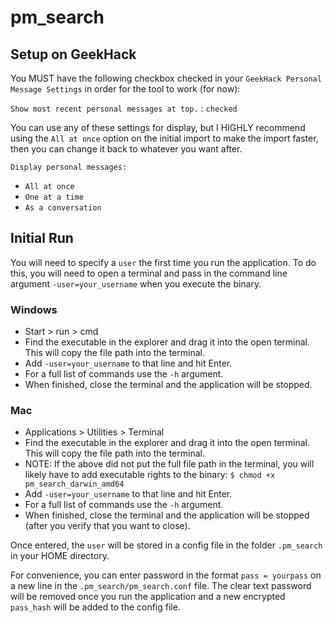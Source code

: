 pm_search
=========


Setup on GeekHack
-----------------

You MUST have the following checkbox checked in your `GeekHack Personal Message Settings` in order for the tool to work (for now):

`Show most recent personal messages at top.` : `checked`

You can use any of these settings for display, but I HIGHLY recommend using the `All at once` option on the initial import to make the import faster, then you can change it back to whatever you want after.

`Display personal messages:`
- `All at once`
- `One at a time`
- `As a conversation`


Initial Run
-----------

You will need to specify a `user` the first time you run the application.  To do this, you will need to open a terminal and pass in the command line argument `-user=your_username` when you execute the binary.

### Windows
- Start > run > cmd
- Find the executable in the explorer and drag it into the open terminal.  This will copy the file path into the terminal.
- Add `-user=your_username` to that line and hit Enter.
- For a full list of commands use the `-h` argument.
- When finished, close the terminal and the application will be stopped.

### Mac
- Applications > Utilities > Terminal
- Find the executable in the explorer and drag it into the open terminal.  This will copy the file path into the terminal.
- NOTE: If the above did not put the full file path in the terminal, you will likely have to add executable rights to the binary: 
    `$ chmod +x pm_search_darwin_amd64`
- Add `-user=your_username` to that line and hit Enter.
- For a full list of commands use the `-h` argument.
- When finished, close the terminal and the application will be stopped (after you verify that you want to close).

Once entered, the `user` will be stored in a config file in the folder `.pm_search` in your HOME directory.

For convenience, you can enter password in the format `pass = yourpass` on a new line in the `.pm_search/pm_search.conf` file.  The clear text password will be removed once you run the application and a new encrypted `pass_hash` will be added to the config file.